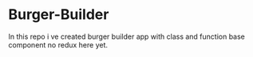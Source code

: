 # Burger-Builder
In this repo i ve created burger builder app with class and function base component no redux here yet.
